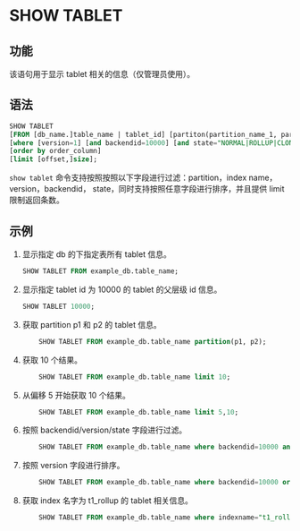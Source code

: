 # SHOW TABLET

## 功能

该语句用于显示 tablet 相关的信息（仅管理员使用）。

## 语法

```sql
SHOW TABLET
[FROM [db_name.]table_name | tablet_id] [partiton(partition_name_1, partition_name_1)]
[where [version=1] [and backendid=10000] [and state="NORMAL|ROLLUP|CLONE|DECOMMISSION"]]
[order by order_column]
[limit [offset,]size];
```

`show tablet` 命令支持按照按照以下字段进行过滤：partition，index name，version，backendid，
state，同时支持按照任意字段进行排序，并且提供 limit 限制返回条数。

## 示例

1. 显示指定 db 的下指定表所有 tablet 信息。

    ```sql
    SHOW TABLET FROM example_db.table_name;
    ```

2. 显示指定 tablet id 为 10000 的 tablet 的父层级 id 信息。

    ```sql
    SHOW TABLET 10000;
    ```

3. 获取 partition p1 和 p2 的 tablet 信息。

    ```sql
        SHOW TABLET FROM example_db.table_name partition(p1, p2);
    ```

4. 获取 10 个结果。

    ```sql
        SHOW TABLET FROM example_db.table_name limit 10;
    ```

5. 从偏移 5 开始获取 10 个结果。

    ```sql
        SHOW TABLET FROM example_db.table_name limit 5,10;
    ```

6. 按照 backendid/version/state 字段进行过滤。

    ```sql
        SHOW TABLET FROM example_db.table_name where backendid=10000 and version=1 and state="NORMAL";
    ```

7. 按照 version 字段进行排序。

    ```sql
        SHOW TABLET FROM example_db.table_name where backendid=10000 order by version;
    ```

8. 获取 index 名字为 t1_rollup 的 tablet 相关信息。

    ```sql
        SHOW TABLET FROM example_db.table_name where indexname="t1_rollup";
    ```
